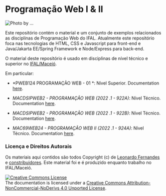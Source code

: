 # Programação Web I &amp; II 


![](https://media.licdn.com/dms/image/D4D16AQGXjDuJTi0xew/profile-displaybackgroundimage-shrink_350_1400/0/1664726164160?e=1684368000&v=beta&t=afU-9CR7WwOmTaS-dhowG7vUiZFkr7EbIxvGEEkuE8c  "Photo by ...")

Este repositório contém o material e um conjunto de exemplos relacionados as disciplinas de Programação Web do IFAL.
Atualmente este repositório foca nas tecnologias de HTML, CSS e Javascript para front-end e Java/Jakarta EE/Spring Framework e Node/Express para back-end.

O material deste repositório é usado em disciplinas de nível técnico e superior no [IFAL/Maceió](https://www2.ifal.edu.br/campus/maceio/). 

Em particular:

* *PWEB124 PROGRAMAÇÃO WEB - 01 *: Nível Superior. 
   Documentation [here](doc/intro/main.md).

* *MACDSIPWEB2 - PROGRAMAÇÃO WEB (2022 .1 - 922A)*: Nível Técnico.
   Documentation [here](doc/advanced/main.md). 
   
* *MACDSIPWEB2 - PROGRAMAÇÃO WEB (2022 .1 - 922B)*: Nível Técnico.
   Documentation [here](doc/advanced/main.md). 

* *MAC69WEB24 - PROGRAMAÇÃO WEB II (2022 .1 - 924A)*: Nível Técnico.
   Documentation [here](doc/advanced/main.md). 







### Licença e Direitos Autorais

Os materiais aqui contidos são todos Copyright (c) de [Leonardo Fernandes](https://www.linkedin.com/in/leofernandesmo/) 
e [constribuidores](TODO).
Este material foi e é produzido enquanto trabalho no IFAL/Maceió.

<a rel="license" href="http://creativecommons.org/licenses/by-nc-nd/4.0/">
<img alt="Creative Commons License" style="border-width:0" 
src="https://i.creativecommons.org/l/by-nc-nd/4.0/88x31.png" /></a>
<br />
The documentation is licensed under a <a rel="license" href="http://creativecommons.org/licenses/by-nc-nd/4.0/">Creative Commons Attribution-NonCommercial-NoDerivs 4.0 Unported License</a>.


